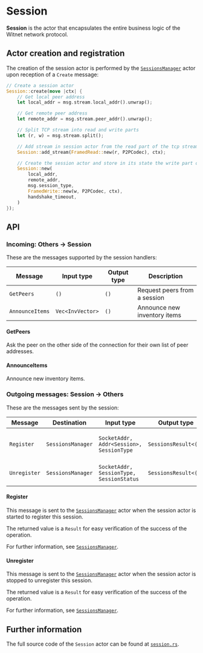 # Session

__Session__ is the actor that encapsulates the entire business logic of the Witnet network protocol.



## Actor creation and registration

The creation of the session actor is performed by the [`SessionsManager`][sessions_manager] actor
upon reception of a `Create` message:

```rust
// Create a session actor
Session::create(move |ctx| {
    // Get local peer address
    let local_addr = msg.stream.local_addr().unwrap();

    // Get remote peer address
    let remote_addr = msg.stream.peer_addr().unwrap();

    // Split TCP stream into read and write parts
    let (r, w) = msg.stream.split();

    // Add stream in session actor from the read part of the tcp stream
    Session::add_stream(FramedRead::new(r, P2PCodec), ctx);

    // Create the session actor and store in its state the write part of the tcp stream
    Session::new(
        local_addr,
        remote_addr,
        msg.session_type,
        FramedWrite::new(w, P2PCodec, ctx),
        handshake_timeout,
    )
});
```


## API

### Incoming: Others -> Session 

These are the messages supported by the session handlers:

| Message          | Input type            | Output type                       | Description                            |
| ---------------- | --------------------- | --------------------------------- | -------------------------------------- |
| `GetPeers`       | `()`                  | `()`                              | Request peers from a session           |
| `AnnounceItems`  | `Vec<InvVector>`      | `()`                              | Announce new inventory items           |

#### GetPeers

Ask the peer on the other side of the connection for their own list of peer addresses.

#### AnnounceItems

Announce new inventory items.

### Outgoing messages: Session -> Others

These are the messages sent by the session:

| Message                 | Destination               | Input type                                        | Output type                         | Description                           |
|-------------------------|---------------------------|---------------------------------------------------|-------------------------------------|---------------------------------------|
| `Register`              | `SessionsManager`         | `SocketAddr, Addr<Session>, SessionType`          | `SessionsResult<()>`                | Request to register a new session     |
| `Unregister`            | `SessionsManager`         | `SocketAddr, SessionType, SessionStatus`          | `SessionsResult<()>`                | Request to unregister a session       |


#### Register

This message is sent to the [`SessionsManager`][sessions_manager] actor when the session 
actor is started to register this session.

The returned value is a `Result` for easy verification of the success of the operation.

For further information, see [`SessionsManager`][sessions_manager].

#### Unregister
 
This message is sent to the [`SessionsManager`][sessions_manager] actor when the session
actor is stopped to unregister this session.

The returned value is a `Result` for easy verification of the success of the operation.

For further information, see [`SessionsManager`][sessions_manager].

## Further information
The full source code of the `Session` actor can be found at [`session.rs`][session].

[sessions_manager]: https://github.com/witnet/witnet-rust/blob/master/core/src/actors/sessions_manager.rs
[session]: https://github.com/witnet/witnet-rust/blob/master/core/src/actors/session.rs